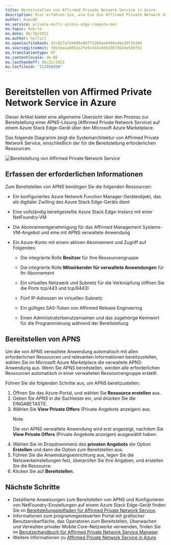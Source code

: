 ```yaml
---
title: Bereitstellen von Affirmed Private Network Service in Azure
description: Hier erfahren Sie, wie Sie die Affirmed Private Network Service-Lösung in Azure bereitstellen.
author: KumudD
ms.service: private-multi-access-edge-compute-mec
ms.topic: how-to
ms.date: 06/16/2021
ms.author: hollycl
ms.openlocfilehash: d3c027a7d4006a947f520dee8406e40a30f1b304
ms.sourcegitcommit: 30e3eaaa8852a2fe9c454c0dd1967d824e5d6f81
ms.translationtype: HT
ms.contentlocale: de-DE
ms.lasthandoff: 06/22/2021
ms.locfileid: "112458450"
---
```

# <a name="deploy-affirmed-private-network-service-on-azure"></a>Bereitstellen von Affirmed Private Network Service in Azure

Dieser Artikel bietet eine allgemeine Übersicht über den Prozess zur Bereitstellung einer APNS-Lösung (Affirmed Private Network Service) auf einem Azure Stack Edge-Gerät über den Microsoft Azure Marketplace.

Das folgende Diagramm zeigt die Systemarchitektur von Affirmed Private Network Service, einschließlich der für die Bereitstellung erforderlichen Ressourcen.

![Bereitstellung von Affirmed Private Network Service](media/deploy-affirmed-private-network-service/deploy-affirmed-private-network-service.png)

## <a name="collect-required-information"></a>Erfassen der erforderlichen Informationen

Zum Bereitstellen von APNS benötigen Sie die folgenden Ressourcen:

- Ein konfiguriertes Azure Network Function Manager-Geräteobjekt, das als digitaler Zwilling des Azure Stack Edge-Geräts dient 

- Eine vollständig bereitgestellte Azure Stack Edge-Instanz mit einer NetFoundry-VM 

- Die Abonnementgenehmigung für das Affirmed Management Systems-VM-Angebot und eine mit APNS verwaltete Anwendung 

- Ein Azure-Konto mit einem aktiven Abonnement und Zugriff auf Folgendes:  

    - Die integrierte Rolle **Besitzer** für Ihre Ressourcengruppe 

    - Die integrierte Rolle **Mitwirkender für verwaltete Anwendungen** für Ihr Abonnement 

    - Ein virtuelles Netzwerk und Subnetz für die Verknüpfung (öffnen Sie die Ports tcp/443 und tcp/8443) 

    - Fünf IP-Adressen im virtuellen Subnetz 

    - Ein gültiges SAS-Token von Affirmed Release Engineering  

    - Einen Administratorbenutzernamen und das zugehörige Kennwort für die Programmierung während der Bereitstellung 
    
## <a name="deploy-apns"></a>Bereitstellen von APNS

Um die von APNS verwaltete Anwendung automatisch mit allen erforderlichen Ressourcen und relevanten Informationen bereitzustellen, wählen Sie im Microsoft Azure Marketplace die verwaltete APNS-Anwendung aus. Wenn Sie APNS bereitstellen, werden alle erforderlichen Ressourcen automatisch in einer verwalteten Ressourcengruppe erstellt.

Führen Sie die folgenden Schritte aus, um APNS bereitzustellen:
1.  Öffnen Sie das Azure-Portal, und wählen Sie **Ressource erstellen** aus.
2.  Geben Sie *APNS* in die Suchleiste ein, und drücken Sie die EINGABETASTE.
3.  Wählen Sie **View Private Offers** (Private Angebote anzeigen) aus. 
    > [!NOTE]
    > Die von APNS verwaltete Anwendung wird erst angezeigt, nachdem Sie **View Private Offers** (Private Angebote anzeigen) ausgewählt haben.
4.  Wählen Sie im Dropdownmenü des **privaten Angebots** die Option **Erstellen** und dann die Option zum Bereitstellen aus.
5.  Führen Sie die Anwendungseinrichtung aus, legen Sie die Netzwerkeinstellungen fest, überprüfen Sie Ihre Angaben, und erstellen Sie die Ressource.
6.  Klicken Sie auf **Bereitstellen**.

## <a name="next-steps"></a>Nächste Schritte

- Detaillierte Anweisungen zum Bereitstellen von APNS und Konfigurieren von NetFoundry-Einstellungen auf einem Azure Stack Edge-Gerät finden Sie im [Bereitstellungsleitfaden für Affirmed Private Network Service](https://go.microsoft.com/fwlink/?linkid=2165732).
- Informationen zum programmgesteuerten Portal mit grafischer Benutzeroberfläche, das Operatoren zum Bereitstellen, Überwachen und Verwalten privater Mobile Core-Netzwerke verwenden, finden Sie im [Benutzerhandbuch für Affirmed Private Network Service Manager](https://go.microsoft.com/fwlink/?linkid=2165932).
- Weitere Informationen zu [Affirmed Private Network Service in Azure](affirmed-private-network-service-overview.md)
